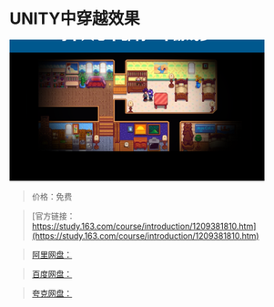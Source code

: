 # UNITY中穿越效果

![img](../../../assets/study163/free/7e8a9b48680c4d48a1e0f534ed66e3ab.png)

> 价格：免费

> [官方链接：https://study.163.com/course/introduction/1209381810.htm](https://study.163.com/course/introduction/1209381810.htm)

> [阿里网盘：]()

> [百度网盘：]()

> [夸克网盘：]()
